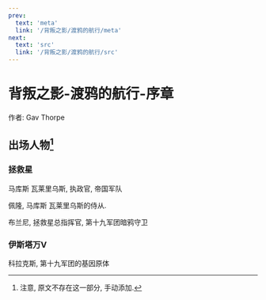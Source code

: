 ```yaml
---
prev:
  text: 'meta'
  link: '/背叛之影/渡鸦的航行/meta'
next:
  text: 'src'
  link: '/背叛之影/渡鸦的航行/src'
---
```


# 背叛之影-渡鸦的航行-序章

作者: Gav Thorpe

## 出场人物[^背叛之影-渡鸦的航行-序章-01]

[^背叛之影-渡鸦的航行-序章-01]: 注意, 原文不存在这一部分, 手动添加.

### 拯救星

马库斯 瓦莱里乌斯, 执政官, 帝国军队

佩隆, 马库斯 瓦莱里乌斯的侍从.

布兰尼, 拯救星总指挥官, 第十九军团暗鸦守卫

### 伊斯塔万V

科拉克斯, 第十九军团的基因原体
